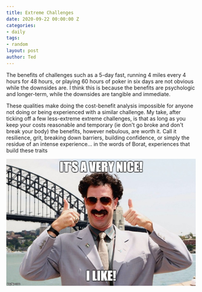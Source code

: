 ```yaml
---
title: Extreme Challenges
date: 2020-09-22 00:00:00 Z
categories:
- daily
tags:
- random
layout: post
author: Ted
---
```


The benefits of challenges such as a 5-day fast, running 4 miles every 4 hours for 48 hours, or playing 60 hours of poker in six days are not obvious while the downsides are. I think this is because the benefits are psychologic and longer-term, while the downsides are tangible and immediate.

These qualities make doing the cost-benefit analysis impossible for anyone not doing or being experienced with a similar challenge. My take, after ticking off a few less-extreme extreme challenges, is that as long as you keep your costs reasonable and temporary (ie don't go broke and don't break your body) the benefits, however nebulous, are worth it. Call it resilience, grit, breaking down barriers, building confidence, or simply the residue of an intense experience... in the words of Borat, experiences that build these traits

![Very Nice](/assets/images/very-nice.jpg)
